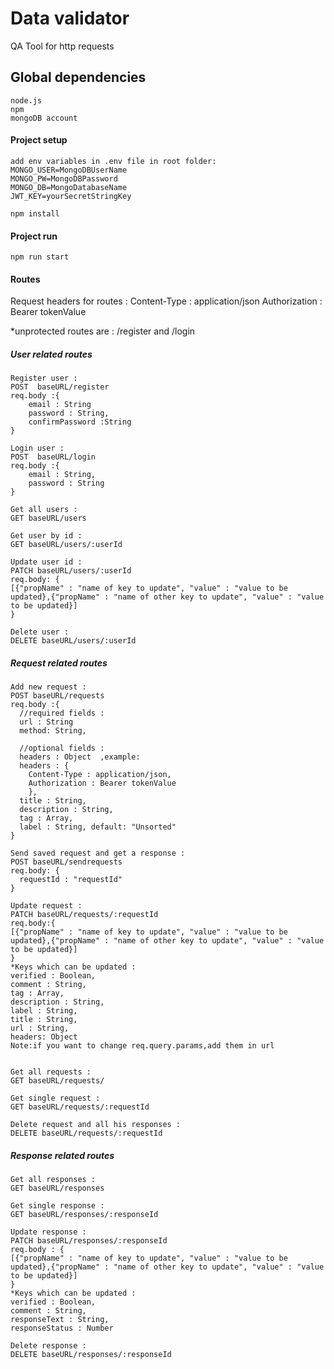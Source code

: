 # Data validator
QA Tool for http requests

## Global dependencies

```
node.js
npm
mongoDB account
```
#### Project setup
```
add env variables in .env file in root folder:
MONGO_USER=MongoDBUserName
MONGO_PW=MongoDBPassword
MONGO_DB=MongoDatabaseName
JWT_KEY=yourSecretStringKey
```

```
npm install
```

#### Project run
```
npm run start
```


#### Routes

Request headers for routes : 
Content-Type : application/json
Authorization : Bearer tokenValue

*unprotected routes are :  /register and /login


##### User related routes
```
Register user :
POST  baseURL/register 
req.body :{
    email : String
    password : String,
    confirmPassword :String
} 
```

```
Login user :
POST  baseURL/login 
req.body :{
    email : String,
    password : String
} 
```

```
Get all users :
GET baseURL/users 
```

```
Get user by id :
GET baseURL/users/:userId 
```

```
Update user id :
PATCH baseURL/users/:userId
req.body: {
[{"propName" : "name of key to update", "value" : "value to be updated},{"propName" : "name of other key to update", "value" : "value to be updated}]
}
```

```
Delete user :
DELETE baseURL/users/:userId
```

##### Request related routes

```
Add new request :
POST baseURL/requests
req.body :{
  //required fields : 
  url : String
  method: String,

  //optional fields :
  headers : Object  ,example: 
  headers : {
    Content-Type : application/json,
    Authorization : Bearer tokenValue
    },
  title : String,
  description : String,
  tag : Array,
  label : String, default: "Unsorted"    
}
```

```
Send saved request and get a response :
POST baseURL/sendrequests
req.body: {
  requestId : "requestId"
}
```

```
Update request :
PATCH baseURL/requests/:requestId
req.body:{
[{"propName" : "name of key to update", "value" : "value to be updated},{"propName" : "name of other key to update", "value" : "value to be updated}]
}
*Keys which can be updated : 
verified : Boolean,
comment : String,
tag : Array,
description : String,
label : String,
title : String,
url : String,
headers: Object
Note:if you want to change req.query.params,add them in url 


```

```
Get all requests :
GET baseURL/requests/
```

```
Get single request :
GET baseURL/requests/:requestId
```

```
Delete request and all his responses :
DELETE baseURL/requests/:requestId
```

##### Response related routes

```
Get all responses :
GET baseURL/responses
```

```
Get single response :
GET baseURL/responses/:responseId
```

```
Update response :
PATCH baseURL/responses/:responseId
req.body : {
[{"propName" : "name of key to update", "value" : "value to be updated},{"propName" : "name of other key to update", "value" : "value to be updated}]
}
*Keys which can be updated : 
verified : Boolean,
comment : String,
responseText : String,
responseStatus : Number
```

```
Delete response :
DELETE baseURL/responses/:responseId
```